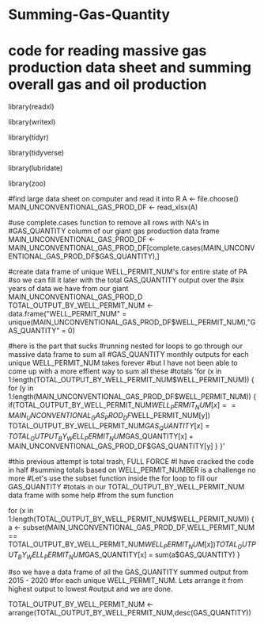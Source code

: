 # Summing-Gas-Quantity
# code for reading massive gas production data sheet and summing overall gas and oil production
library(readxl)

library(writexl)

library(tidyr)

library(tidyverse)

library(lubridate)

library(zoo)

#find large data sheet on computer and read it into R
A <- file.choose()
MAIN_UNCONVENTIONAL_GAS_PROD_DF <- read_xlsx(A)

#use complete.cases function to remove all rows with NA's in
#GAS_QUANTITY column of our giant gas production data frame
MAIN_UNCONVENTIONAL_GAS_PROD_DF <- MAIN_UNCONVENTIONAL_GAS_PROD_DF[complete.cases(MAIN_UNCONVENTIONAL_GAS_PROD_DF$GAS_QUANTITY),]

#create data frame of unique WELL_PERMIT_NUM's for entire state of PA
#so we can fill it later with the total GAS_QUANTITY output over the 
#six years of data we have from our giant MAIN_UNCONVENTIONAL_GAS_PROD_D
TOTAL_OUTPUT_BY_WELL_PERMIT_NUM <- data.frame("WELL_PERMIT_NUM" = unique(MAIN_UNCONVENTIONAL_GAS_PROD_DF$WELL_PERMIT_NUM),"GAS_QUANTITY" = 0)

#here is the part that sucks
#running nested for loops to go through our massive data frame to sum all
#GAS_QUANTITY monthly outputs for each unique WELL_PERMIT_NUM takes forever
#but I have not been able to come up with a more effient way to sum all these
#totals
'for (x in 1:length(TOTAL_OUTPUT_BY_WELL_PERMIT_NUM$WELL_PERMIT_NUM)) {
  for (y in 1:length(MAIN_UNCONVENTIONAL_GAS_PROD_DF$WELL_PERMIT_NUM)) {
    if(TOTAL_OUTPUT_BY_WELL_PERMIT_NUM$WELL_PERMIT_NUM[x] == MAIN_UNCONVENTIONAL_GAS_PROD_DF$WELL_PERMIT_NUM[y])
      TOTAL_OUTPUT_BY_WELL_PERMIT_NUM$GAS_QUANTITY[x] = 
      TOTAL_OUTPUT_BY_WELL_PERMIT_NUM$GAS_QUANTITY[x] +
      MAIN_UNCONVENTIONAL_GAS_PROD_DF$GAS_QUANTITY[y]
  }
}'

#this previous attempt is total trash, FULL FORCE
#I have cracked the code in half
#summing totals based on WELL_PERMIT_NUMBER is a challenge no more
#Let's use the subset function inside the for loop to fill our GAS_QUANTITY
#totals in our TOTAL_OUTPUT_BY_WELL_PERMIT_NUM data frame with some help
#from the sum function

for (x in 1:length(TOTAL_OUTPUT_BY_WELL_PERMIT_NUM$WELL_PERMIT_NUM)) {
  a <- subset(MAIN_UNCONVENTIONAL_GAS_PROD_DF,WELL_PERMIT_NUM == TOTAL_OUTPUT_BY_WELL_PERMIT_NUM$WELL_PERMIT_NUM[x])
  TOTAL_OUTPUT_BY_WELL_PERMIT_NUM$GAS_QUANTITY[x] = sum(a$GAS_QUANTITY)
}

#so we have a data frame of all the GAS_QUANTITY summed output from 2015 - 2020
#for each unique WELL_PERMIT_NUM.  Lets arrange it from highest output to lowest 
#output and we are done.

TOTAL_OUTPUT_BY_WELL_PERMIT_NUM <- arrange(TOTAL_OUTPUT_BY_WELL_PERMIT_NUM,desc(GAS_QUANTITY))

